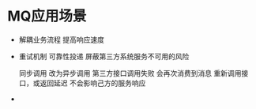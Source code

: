 # MQ应用场景

- 解耦业务流程 提高响应速度

- 重试机制 可靠性投递 屏蔽第三方系统服务不可用的风险

  同步调用 改为异步调用 第三方接口调用失败 会再次消费到消息 重新调用接口，或返回延迟 不会影响己方的服务响应

- 